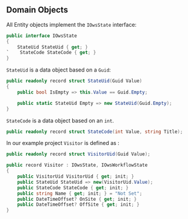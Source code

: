 ## Domain Objects

All Entity objects implement the `IOwsState` interface:

```csharp
public interface IOwsState
{
    StateUid StateUid { get; }
`    StateCode StateCode { get; }
}
```

`StateUid` is a data object based on a `Guid`:

```csharp
public readonly record struct StateUid(Guid Value)
{
    public bool IsEmpty => this.Value == Guid.Empty;

    public static StateUid Empty => new StateUid(Guid.Empty);
}
```

`StateCode` is a data object based on an `int`.

```csharp
public readonly record struct StateCode(int Value, string Title);
```

In our example project `Visitor` is defined as :

```csharp
public readonly record struct VisitorUid(Guid Value);

public record Visitor : IOwsState, IOwsWorkflowState
{
    public VisitorUid VisitorUid { get; init; }
    public StateUid StateUid => new(VisitorUid.Value);
    public StateCode StateCode { get; init; }
    public string Name { get; init; } = "Not Set";
    public DateTimeOffset? OnSite { get; init; }
    public DateTimeOffset? OffSite { get; init; }
}
```
